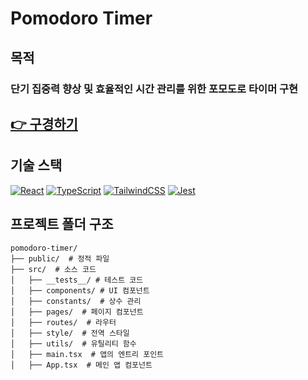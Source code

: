 # Pomodoro Timer

## 목적

### 단기 집중력 향상 및 효율적인 시간 관리를 위한 포모도로 타이머 구현

## [👉 구경하기](https://pomodoro-timer-five-alpha.vercel.app)

## 기술 스택

[![React](https://skillicons.dev/icons?i=react)](https://ko.react.dev/)
[![TypeScript](https://skillicons.dev/icons?i=ts)](https://www.typescriptlang.org/)
[![TailwindCSS](https://skillicons.dev/icons?i=tailwind)](https://tailwindcss.com/)
[![Jest](https://skillicons.dev/icons?i=jest)](https://jestjs.io/)

## 프로젝트 폴더 구조

```
pomodoro-timer/
├── public/  # 정적 파일
├── src/  # 소스 코드
│   ├── __tests__/ # 테스트 코드
│   ├── components/ # UI 컴포넌트
│   ├── constants/  # 상수 관리
│   ├── pages/  # 페이지 컴포넌트
│   ├── routes/  # 라우터
│   ├── style/  # 전역 스타일
│   ├── utils/  # 유틸리티 함수
│   ├── main.tsx  # 앱의 엔트리 포인트
│   ├── App.tsx  # 메인 앱 컴포넌트
```
